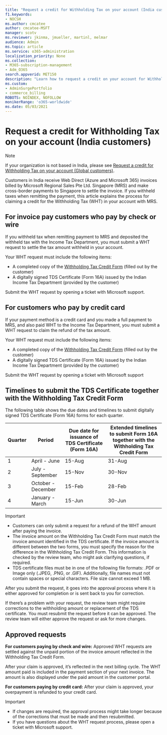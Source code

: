 ```yaml
---
title: "Request a credit for Withholding Tax on your account (India customers)"
f1.keywords:
- NOCSH
ms.author: cmcatee
author: cmcatee-MSFT
manager: scotv
ms.reviewer: jkinma, jmueller, martinl, melmar
audience: Admin
ms.topic: article
ms.service: o365-administration
localization_priority: None
ms.collection: 
- M365-subscription-management 
- Adm_O365
search.appverid: MET150
description: "Learn how to request a credit on your account for Withholding Tax you paid. This article only applies to customers in India." 
ms.custom: 
- AdminSurgePortfolio
- commerce_billing
ROBOTS: NOINDEX, NOFOLLOW
monikerRange: 'o365-worldwide'
ms.date: 05/03/2021
---
```


# Request a credit for Withholding Tax on your account (India customers)

> [!NOTE]
>
> If your organization is not based in India, please see [Request a credit for Withholding Tax on your account (Global customers)](withholding-tax-credit-global.md).

Customers in India receive Web Direct (Azure and Microsoft 365) invoices billed by Microsoft Regional Sales Pte Ltd. Singapore (MRS) and make cross-border payments to Singapore to settle the invoice. If you withheld taxes when remitting the payment, this article explains the process for claiming a credit for the Withholding Tax (WHT) in your account with MRS.

## For invoice pay customers who pay by check or wire

If you withheld tax when remitting payment to MRS and deposited the withheld tax with the Income Tax Department, you must submit a WHT request to settle the tax amount withheld in your account.

Your WHT request must include the following items:

- A completed copy of the [Withholding Tax Credit Form](https://download.microsoft.com/download/a/2/a/a2a35969-2d54-4faa-ba41-6a50525eba70/WHT%20Credit%20Form%20-%20India.docx) (filled out by the customer)
- A digitally signed TDS Certificate (Form 16A) issued by the Indian Income Tax Department (provided by the customer)

Submit the WHT request by opening a ticket with Microsoft support.

## For customers who pay by credit card

If your payment method is a credit card and you made a full payment to MRS, and also paid WHT to the Income Tax Department, you must submit a WHT request to claim the refund of the tax amount.

Your WHT request must include the following items:

- A completed copy of the [Withholding Tax Credit Form](https://download.microsoft.com/download/a/2/a/a2a35969-2d54-4faa-ba41-6a50525eba70/WHT%20Credit%20Form%20-%20India.docx) (filled out by the customer)
- A digitally signed TDS Certificate (Form 16A) issued by the Indian Income Tax Department (provided by the customer)

Submit the WHT request by opening a ticket with Microsoft support

## Timelines to submit the TDS Certificate together with the Withholding Tax Credit Form

The following table shows the due dates and timelines to submit digitally signed TDS Certificate (Form 16A) forms for each quarter.

| Quarter | Period | Due date for issuance of TDS Certificate (Form 16A) | Extended timelines to submit Form 16A together with the Withholding Tax Credit Form |
|-|-|-|-|
| 1 | April - June | 15-Aug | 31-Aug |
| 2 | July - September | 15-Nov | 30-Nov |
| 3 | October - December | 15-Feb | 28-Feb |
| 4 | January - March | 15-Jun | 30-Jun |

> [!IMPORTANT]
>
> - Customers can only submit a request for a refund of the WHT amount after paying the invoice.
> - The invoice amount on the Withholding Tax Credit Form must match the invoice amount identified in the TDS certificate. If the invoice amount is different between the two forms, you must specify the reason for the difference in the Withholding Tax Credit Form. This information is checked by the review team, who might ask clarifying questions, if required.
> - TDS certificate files must be in one of the following file formats: .PDF or Image only (.JPEG, .PNG, or .GIF). Additionally, file names must not contain spaces or special characters. File size cannot exceed 1 MB.

After you submit the request, it goes into the approval process where it is either approved for completion or is sent back to you for correction.

If there’s a problem with your request, the review team might require corrections to the withholding amount or replacement of the TDS certificate. You must resubmit the request before it can be approved. The review team will either approve the request or ask for more changes.

## Approved requests

**For customers paying by check and wire:** Approved WHT requests are settled against the unpaid portion of the invoice amount reflected in the Withholding Tax Credit Form.

After your claim is approved, it’s reflected in the next billing cycle. The WHT amount paid is included in the payment section of your next invoice. The amount is also displayed under the paid amount in the customer portal.

**For customers paying by credit card:** After your claim is approved, your overpayment is refunded to your credit card.

> [!IMPORTANT]
>
> - If changes are required, the approval process might take longer because of the corrections that must be made and then resubmitted.
> - If you have questions about the WHT request process, please open a ticket with Microsoft support.
